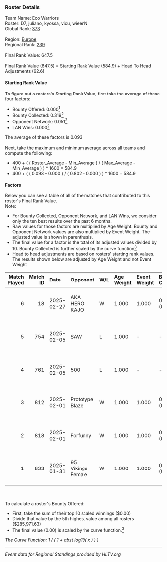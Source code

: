 ### Roster Details<br />
Team Name: Eco Warriors<br />
Roster: D7, juliano, kyossa, vicu, wieenN<br />
Global Rank: [373](../../standings_global_2025_02_28.md)<br />
<br />
Region: [Europe]( ../../standings_europe_2025_02_28.md)<br />
Regional Rank: [239]( ../../standings_europe_2025_02_28.md)<br />
<br />
Final Rank Value:  647.5<br />
<br />
Final Rank Value (647.5) = Starting Rank Value (584.9) + Head To Head Adjustments (62.6)<br />

#### Starting Rank Value<br />
To figure out a rosters's Starting Rank Value, first take the average of these four factors:<br />
- Bounty Offered: 0.000[<sup>1</sup>](#table2)
- Bounty Collected: 0.319[<sup>2</sup>](#table1)
- Opponent Network: 0.051[<sup>2</sup>](#table1)
- LAN Wins: 0.000[<sup>2</sup>](#table1)

The average of these factors is 0.093<br />
<br />
Next, take the maximum and minimum average across all teams and compute the following:<br />
- 400 + ( ( Roster_Average - Min_Average ) / ( Max_Average - Min_Average ) ) * 1600 = 584.9
- 400 + ( ( 0.093 - 0.000 ) / ( 0.802 - 0.000 ) ) * 1600 = 584.9


#### Factors<br />
Below you can see a table of all of the matches that contributed to this roster's Final Rank Value.<br />
Note:<br />

- For Bounty Collected, Opponent Network, and LAN Wins, we consider only the ten best results over the past 6 months.
- Raw values for those factors are multiplied by Age Weight. Bounty and Opponent Network values are also multiplied by Event Weight. The adjusted value is shown in parenthesis.
- The final value for a factor is the total of its adjusted values divided by 10. Bounty Collected is further scaled by the curve function[<sup>3</sup>](#curveFunction)
- Head to head adjustments are based on rosters' starting rank values. The results shown below are adjusted by Age Weight and not Event Weight
<span id="table1"></span><br />


| Match Played | Match ID | Date       | Opponent          | W/L | Age Weight | Event Weight | Bounty Collected | Opponent Network | LAN Wins  | H2H Adj. | Roster                             |
| -: | -: | :- | :- | :- | :- | :- | :- | :- | :- | -: | :- |
|            6 |       18 | 2025-02-27 | AKA HERO KAJO     | W   | 1.000      | 1.000        | 0.005 (0.005)    | 0.219 (0.219)    | 0 (0.000) |    21.16 | D7, juliano, kyossa, vicu, wieenN  |
|            5 |      754 | 2025-02-05 | SAW               | L   | 1.000      | -            | -                | -                | -         |    -0.46 | Angelka, D7, juliano, kyossa, vicu |
|            4 |      761 | 2025-02-05 | 500               | L   | 1.000      | -            | -                | -                | -         |    -1.00 | Angelka, D7, juliano, kyossa, vicu |
|            3 |      812 | 2025-02-01 | Prototype Blaze   | W   | 1.000      | 1.000        | 0.069 (0.069)    | 0.245 (0.245)    | 0 (0.000) |    26.69 | D7, juliano, kyossa, vicu, wieenN  |
|            2 |      818 | 2025-02-01 | Forfunny          | W   | 1.000      | 1.000        | 0.000 (0.000)    | 0.050 (0.050)    | 0 (0.000) |     8.21 | D7, juliano, kyossa, vicu, wieenN  |
|            1 |      833 | 2025-01-31 | 95 Vikings Female | W   | 1.000      | 1.000        | 0.000 (0.000)    | 0.000 (0.000)    | 0 (0.000) |     7.98 | D7, juliano, kyossa, vicu, wieenN  |

<br />
<span id="table2"></span><br />
To calculate a roster's Bounty Offered:<br />

- First, take the sum of their top 10 scaled winnings ($0.00)
- Divide that value by the 5th highest value among all rosters ($285,971.63)
- The final value (0.00) is scaled by the curve function.[<sup>3</sup>](#curveFunction)

<span id="curveFunction"></span>_The Curve Function: 1 / ( 1 + abs( log10( x ) ) )_<br />

---
_Event data for Regional Standings provided by HLTV.org_<br />
